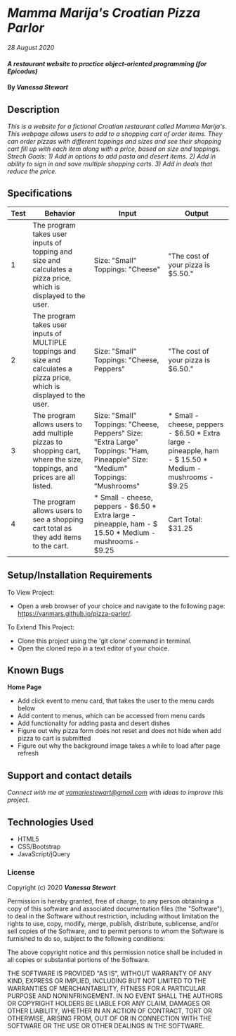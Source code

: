 # _Mamma Marija's Croatian Pizza Parlor_

_28 August 2020_

#### _A restaurant website to practice object-oriented programming (for Epicodus)_

#### By _**Vanessa Stewart**_

## Description

_This is a website for a fictional Croatian restaurant called Mamma Marija's. This webpage allows users to add to a shopping cart of order items. They can order pizzas with different toppings and sizes and see their shopping cart fill up with each item along with a price, based on size and toppings. Strech Goals: 1) Add in options to add pasta and desert items. 2) Add in ability to sign in and save multiple shopping carts. 3) Add in deals that reduce the price._

## Specifications
| Test | Behavior | Input| Output |
| -------- | -------- | -------- | -------- |
| 1 | The program takes user inputs of topping and size and calculates a pizza price, which is displayed to the user. | Size: "Small" Toppings: "Cheese"  | "The cost of your pizza is $5.50." |
| 2 | The program takes user inputs of MULTIPLE toppings and size and calculates a pizza price, which is displayed to the user. | Size: "Small" Toppings: "Cheese, Peppers"  | "The cost of your pizza is $6.50." |
| 3 | The program allows users to add multiple pizzas to shopping cart, where the size, toppings, and prices are all listed. |  Size: "Small" Toppings: "Cheese, Peppers" Size: "Extra Large" Toppings: "Ham, Pineapple" Size: "Medium" Toppings: "Mushrooms"  | * Small - cheese, peppers - $6.50 * Extra large - pineapple, ham - $ 15.50 * Medium - mushrooms - $9.25 |
| 4 | The program allows users to see a shopping cart total as they add items to the cart. |  * Small - cheese, peppers - $6.50 * Extra large - pineapple, ham - $ 15.50 * Medium - mushrooms - $9.25  | Cart Total: $31.25 |

## Setup/Installation Requirements

To View Project:
* Open a web browser of your choice and navigate to the following page: https://vanmars.github.io/pizza-parlor/.

To Extend This Project:
* Clone this project using the 'git clone' command in terminal.
* Open the cloned repo in a text editor of your choice.

## Known Bugs

**Home Page**
* Add click event to menu card, that takes the user to the menu cards below
* Add content to menus, which can be accessed from menu cards 
* Add functionality for adding pasta and desert dishes
* Figure out why pizza form does not reset and does not hide when add pizza to cart is submitted
* Figure out why the background image takes a while to load after page refresh

## Support and contact details

_Connect with me at vamariestewart@gmail.com with ideas to improve this project._

## Technologies Used

* HTML5
* CSS/Bootstrap
* JavaScript/jQuery

### License

Copyright (c) 2020 **_Vanessa Stewart_**

Permission is hereby granted, free of charge, to any person obtaining a copy of this software and associated documentation files (the "Software"), to deal in the Software without restriction, including without limitation the rights to use, copy, modify, merge, publish, distribute, sublicense, and/or sell copies of the Software, and to permit persons to whom the Software is furnished to do so, subject to the following conditions:

The above copyright notice and this permission notice shall be included in all copies or substantial portions of the Software.

THE SOFTWARE IS PROVIDED "AS IS", WITHOUT WARRANTY OF ANY KIND, EXPRESS OR IMPLIED, INCLUDING BUT NOT LIMITED TO THE WARRANTIES OF MERCHANTABILITY, FITNESS FOR A PARTICULAR PURPOSE AND NONINFRINGEMENT. IN NO EVENT SHALL THE AUTHORS OR COPYRIGHT HOLDERS BE LIABLE FOR ANY CLAIM, DAMAGES OR OTHER LIABILITY, WHETHER IN AN ACTION OF CONTRACT, TORT OR OTHERWISE, ARISING FROM, OUT OF OR IN CONNECTION WITH THE SOFTWARE OR THE USE OR OTHER DEALINGS IN THE SOFTWARE.
